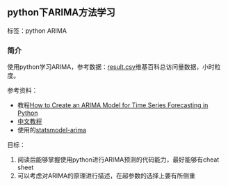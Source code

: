 ## python下ARIMA方法学习

标签：python ARIMA

### 简介

使用python学习ARIMA，参考数据：[result.csv](https://github.com/wtysos11/WikipediaDataPredict/blob/master/result.csv)维基百科总访问量数据，小时粒度。

参考资料：
* 教程[How to Create an ARIMA Model for Time Series Forecasting in Python](https://machinelearningmastery.com/arima-for-time-series-forecasting-with-python/)
* [中文教程](https://blog.csdn.net/shine19930820/article/details/72667656)
* 使用的[statsmodel-arima](https://www.statsmodels.org/stable/generated/statsmodels.tsa.arima_model.ARIMA.html)

目标：
1. 阅读后能够掌握使用python进行ARIMA预测的代码能力，最好能够有cheat sheet
2. 可以考虑对ARIMA的原理进行描述，在超参数的选择上要有所侧重


